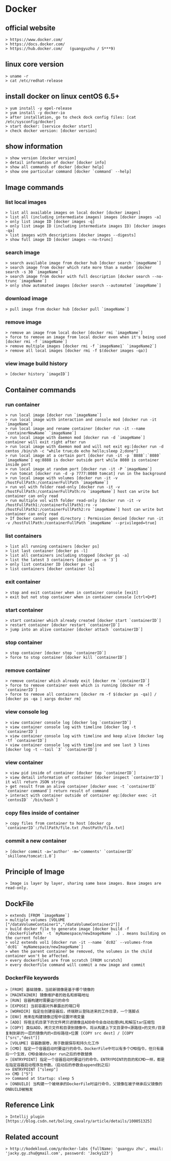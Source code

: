 # Docker

## official website
    > https://www.docker.com/
    > https://docs.docker.com/
    > https://hub.docker.com/   (guangyuzhu / S***9)

## linux core version
    > uname -r
    > cat /etc/redhat-release

## install docker on linux centOS 6.5+
    > yum install -y epel-release
    > yum install -y docker-io
    > after installation, go to check dock config files: [cat /etc/sysconfig/docker]
    > start docker: [service docker start]
    > check docker version: [docker version]

## show information
    > show version [docker version]
    > detail information of docker [docker info]
    > show all commands of docker [docker help]
    > show one particular command [docker `command` --help]

## Image commands
### list local images
    > list all available images on local docker [docker images]
    > list all (including intermediate images) images [docker images -a]
    > only list image ID [docker images -q]
    > only list image ID (including intermediate images ID) [docker images -qa]
    > list images with descriptions [docker images --digests]
    > show full image ID [docker images --no-trunc]
### search image
    > search available image from docker hub [docker search `imageName`]
    > search image from docker which rate more than a number [docker search -s 30 `imageName`]
    > search image from docker with full description [docker search --no-trunc `imageName`]
    > only show automated images [docker search --automated `imageName`]
### download image
    > pull image from docker hub [docker pull `imageName`]
### remove image
    > remove an image from local docker [docker rmi `imageName`]
    > force to remove an image from local docker even when it's being used [docker rmi -f `imageName`]
    > remove multiple images [docker rmi -f `imageName1` `imageName2`]
    > remove all local images [docker rmi -f $(docker images -qa)]
### view image build history
    > [docker history `imageID`]

## Container commands
### run container
    > run local image [docker run `imageName`]
    > run local image with interaction and console mod [docker run -it `imageName`]
    > run local image and rename container [docker run -it --name `containerNewName` `imageName`]
    > run local image with daemon mod [docker run -d `imageName`] container will exit right after run
    > run local image with daemon mod and will not exit eg:[docker run -d centos /bin/sh -c "while true;do echo hello;sleep 2;done"]
    > run local image at a certain port [docker run -it -p `8888`:`8080` `imageName`] eg:8888 is docker outside port while 8080 is container inside port
    > run local image at random port [docker run -it -P `imageName`]
    > run tomcat [docker run -d -p 7777:8080 tomcat] run in the background
    > run local image with volumes [docker run -it -v /hostFullPath:/containerFullPath `imageName`]
    > run vol with folder read-only [docker run -it -v /hostFullPath:/containerFullPath:ro `imageName`] host can write but container can only read
    > run multiple vol with folder read-only [docker run -it -v /hostFullPath1:/containerFullPath1:ro -v /hostFullPath2:/containerFullPath2:ro `imageName`] host can write but container can only read
    > If Docker cannot open directory : Permission denied [docker run -it -v /hostFullPath:/containerFullPath `imageName` --privileged=true]
### list containers
    > list all running containers [docker ps]
    > list last container [docker ps -l]
    > list all containers including stopped [docker ps -a]
    > list the latest 3 containers [docker ps -n `3`]
    > only list container ID [docker ps -q]
    > list containers [docker container ls]
### exit container
    > stop and exit container when in container console [exit]
    > exit but not stop container when in container console [ctrl+Q+P]
### start container
    > start container which already created [docker start `containerID`]
    > restart container [docker restart `containerID`]
    > jump into an alive container [docker attach `containerID`]
### stop container
    > stop container [docker stop `containerID`]
    > force to stop container [docker kill `containerID`]
### remove container
    > remove container which already exit [docker rm `containerID`]
    > force to remove container even which is running [docker rm -f `containerID`]
    > force to remove all containers [docker rm -f $(docker ps -qa)] / [docker ps -qa | xargs docker rm]
### view console log
    > view container console log [docker log `containerID`]
    > view container console log with timeline [docker log -t `containerID`]
    > view container console log with timeline and keep alive [docker log -tf `containerID`]
    > view container console log with timeline and see last 3 lines [docker log -t --tail `3` `containerID`]
### view container
    > view pid inside of container [docker top `containerID`]
    > view detail information of container [docker inspect `containerID`] it will return JSON string
    > get result from an alive container [docker exec -t `containerID` `container command`] return result of command
    > interact with container outside of container eg:[docker exec -it `centosID` `/bin/bash`]
### copy files inside of container
    > copy files from container to host [docker cp `containerID`:/fullPath/file.txt /hostPath/file.txt]
### commit a new container
    > [docker commit -a='author' -m='comments' `containerID` `skillone/tomcat:1.0`]

## Principle of Image
    > Image is layer by layer, sharing same base images. Base images are read-only.

## DockFile
    > extends [FROM `imageName`]
    > multiple volumes [VOLUME ["/dataVolumeContainer1","/dataVolumeContainer2"]]
    > build docker file to generate image [docker build -f `/dockerFilePath` -t `myNamespace/newImageName` .] . means building on the current folder
    > vol2 extends vol1 [docker run -it --name `dc02` --volumes-from `dc01` `myNamespace/newImageName`]
    > when the parent container be removed, the volumes in the child container won't be affected.
    > every dockerFiles are from scratch [FROM scratch]
    > every dockerFile command will commit a new image and commit
### DockerFile keywords
    > [FROM] 基础镜像，当前新镜像是基于哪个镜像的
    > [MAINTAINER] 镜像维护者的姓名和邮箱地址
    > [RUN] 容器构建时需要运行的命令
    > [EXPOSE] 当前容器对外暴露出的端口号
    > [WORKDIR] 指定在创建容器后，终端默认登陆进来的工作目录，一个落脚点
    > [ENV] 用来在构建镜像过程中设置环境变量
    > [ADD] 将宿主机目录下的文件拷贝进镜像且ADD命令会自动处理URL和解压tar压缩包
    > [COPY] 类似ADD，拷贝文件和目录到镜像中。将从构建上下文目录中<源路径>的文件/目录复制到新的一层的镜像内的<目标路径>位置 [COPY src dest] / [COPY ["src","dest"]]
    > [VOLUME] 容器数据卷，用于数据保存和持久化工作
    > [CMD] 指定一个容器启动时要运行的命令。DockerFile中可以有多个CMD指令，但只有最后一个生效，CMD会被docker run之后的参数替换
    > [ENTRYPOINT] 指定一个容器启动时要运行的命令。ENTRYPOINT的目的和CMD一样，都是在指定容器启动程序及参数。（启动后的参数会append到之后）
    >> ENTRYPOINT ["sleep"] 
    >> CMD ["5"]
    >> Command at Startup: sleep 5
    > [ONBUILD] 当构建一个被继承的DockerFile时运行命令，父镜像在被子继承后父镜像的ONBUILD被触发

## Reference Link
    > Intellij plugin [https://blog.csdn.net/boling_cavalry/article/details/100051325]

## Related account
    > http://kodekloud.com/p/docker-labs {fullName: 'guangyu zhu', email: 'jacky.gy.zhu@gmail.com', password: 'Jacky123'}
